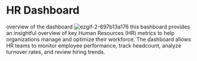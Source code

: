 # HR Dashboard
overview of the dashboard 
![ezgif-2-697b13a176](https://github.com/user-attachments/assets/8d87c621-e4d9-4ef5-8b74-3fd05b772102)
this bashboard provides an insightful overview of key Human Resources (HR) metrics to help organizations manage and optimize their workforce. The dashboard allows HR teams to monitor employee performance, track headcount, analyze turnover rates, and review hiring trends.

